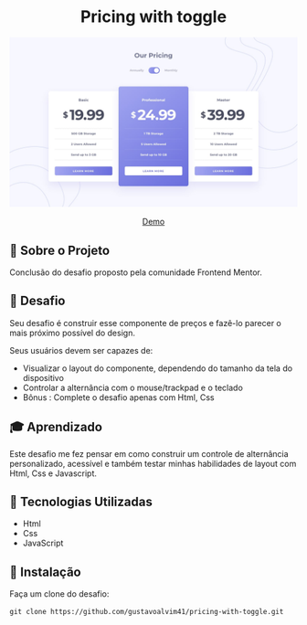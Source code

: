 <h1 align="center">Pricing with toggle</h1>

<div align="center" id="top">
  <img src="./design/desktop-design-monthly.jpg" alt="Pricing Component"/>

  <a href="https://gustavoalvim41.github.io/pricing-with-toggle/">Demo</a>
</div>

## 📁 Sobre o Projeto

Conclusão do desafio proposto pela comunidade Frontend Mentor.

## 🎯 Desafio

Seu desafio é construir esse componente de preços e fazê-lo parecer o mais próximo possível do design.

Seus usuários devem ser capazes de:
- Visualizar o layout do componente, dependendo do tamanho da tela do dispositivo
- Controlar a alternância com o mouse/trackpad e o teclado
- Bônus : Complete o desafio apenas com Html, Css

## 🎓 Aprendizado

Este desafio me fez pensar em como construir um controle de alternância personalizado, acessível e também testar minhas habilidades de layout com Html, Css e Javascript. 

## 🚀 Tecnologias Utilizadas

- Html
- Css
- JavaScript

## 💾 Instalação

Faça um clone do desafio:

  ```
  git clone https://github.com/gustavoalvim41/pricing-with-toggle.git
  ```


